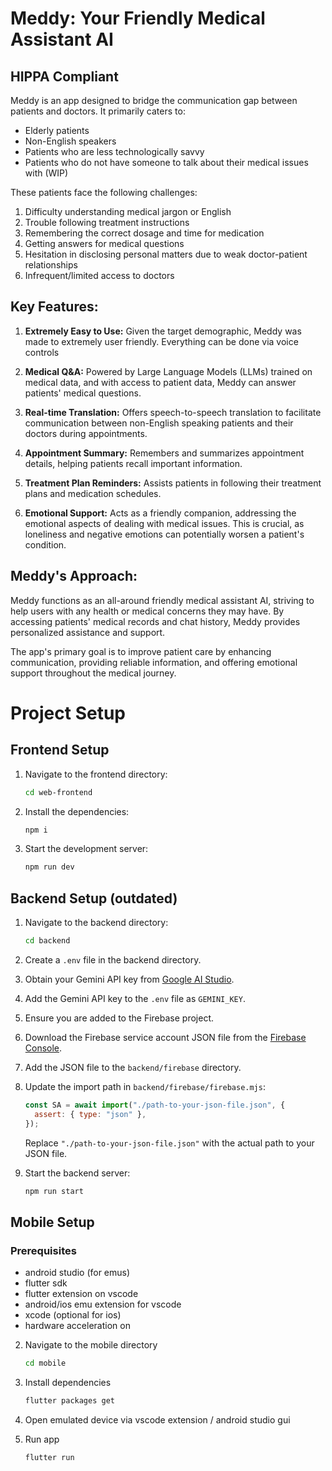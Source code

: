 # Meddy: Your Friendly Medical Assistant AI

## HIPPA Compliant

Meddy is an app designed to bridge the communication gap between patients and doctors. It primarily caters to:

- Elderly patients
- Non-English speakers
- Patients who are less technologically savvy
- Patients who do not have someone to talk about their medical issues with (WIP)

These patients face the following challenges:

1. Difficulty understanding medical jargon or English
2. Trouble following treatment instructions
3. Remembering the correct dosage and time for medication
4. Getting answers for medical questions
5. Hesitation in disclosing personal matters due to weak doctor-patient relationships
6. Infrequent/limited access to doctors

## Key Features:

1. **Extremely Easy to Use:** Given the target demographic, Meddy was made to extremely user friendly. Everything can be done via voice controls

2. **Medical Q&A:** Powered by Large Language Models (LLMs) trained on medical data, and with access to patient data, Meddy can answer patients' medical questions.

3. **Real-time Translation:** Offers speech-to-speech translation to facilitate communication between non-English speaking patients and their doctors during appointments.

4. **Appointment Summary:** Remembers and summarizes appointment details, helping patients recall important information.

5. **Treatment Plan Reminders:** Assists patients in following their treatment plans and medication schedules.

6. **Emotional Support:** Acts as a friendly companion, addressing the emotional aspects of dealing with medical issues. This is crucial, as loneliness and negative emotions can potentially worsen a patient's condition.

## Meddy's Approach:

Meddy functions as an all-around friendly medical assistant AI, striving to help users with any health or medical concerns they may have. By accessing patients' medical records and chat history, Meddy provides personalized assistance and support.

The app's primary goal is to improve patient care by enhancing communication, providing reliable information, and offering emotional support throughout the medical journey.

# Project Setup

## Frontend Setup

1. Navigate to the frontend directory:
   ```sh
   cd web-frontend
   ```
2. Install the dependencies:
   ```sh
   npm i
   ```
3. Start the development server:
   ```sh
   npm run dev
   ```

## Backend Setup (outdated)

1. Navigate to the backend directory:
   ```sh
   cd backend
   ```
2. Create a `.env` file in the backend directory.

3. Obtain your Gemini API key from [Google AI Studio](https://aistudio.google.com/app/apikey).

4. Add the Gemini API key to the `.env` file as `GEMINI_KEY`.

5. Ensure you are added to the Firebase project.

6. Download the Firebase service account JSON file from the [Firebase Console](https://console.firebase.google.com/u/0/project/meddyai/settings/serviceaccounts/adminsdk).

7. Add the JSON file to the `backend/firebase` directory.

8. Update the import path in `backend/firebase/firebase.mjs`:

   ```javascript
   const SA = await import("./path-to-your-json-file.json", {
     assert: { type: "json" },
   });
   ```

   Replace `"./path-to-your-json-file.json"` with the actual path to your JSON file.

9. Start the backend server:
   ```sh
   npm run start
   ```

## Mobile Setup

### Prerequisites

- android studio (for emus)
- flutter sdk
- flutter extension on vscode
- android/ios emu extension for vscode
- xcode (optional for ios)
- hardware acceleration on

2. Navigate to the mobile directory

   ```sh
   cd mobile
   ```

3. Install dependencies

   ```sh
   flutter packages get
   ```

4. Open emulated device via vscode extension / android studio gui

5. Run app

   ```sh
   flutter run
   ```
